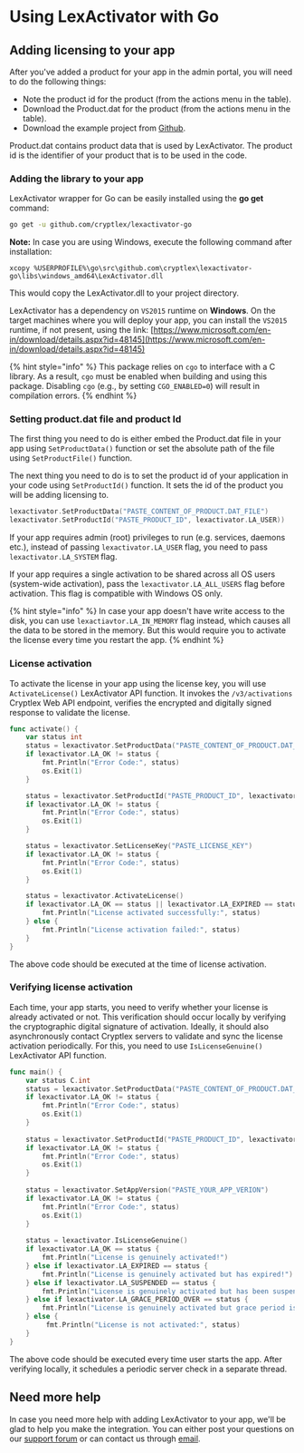 # Using LexActivator with Go

## Adding licensing to your app <a href="#adding-licensing-to-your-app" id="adding-licensing-to-your-app"></a>

After you've added a product for your app in the admin portal, you will need to do the following things:

* Note the product id for the product (from the actions menu in the table).
* Download the Product.dat for the product (from the actions menu in the table).
* Download the example project from [Github](https://github.com/cryptlex/lexactivator-go).

Product.dat contains product data that is used by LexActivator. The product id is the identifier of your product that is to be used in the code.

### Adding the library to your app <a href="#adding-library-to-your-app" id="adding-library-to-your-app"></a>

LexActivator wrapper for Go can be easily installed using the **go get** command:

```bash
go get -u github.com/cryptlex/lexactivator-go
```

**Note:** In case you are using Windows, execute the following command after installation:

```
xcopy %USERPROFILE%\go\src\github.com\cryptlex\lexactivator-go\libs\windows_amd64\LexActivator.dll
```

This would copy the LexActivator.dll to your project directory.

LexActivator has a dependency on `VS2015` runtime on **Windows**. On the target machines where you will deploy your app, you can install the `VS2015` runtime, if not present, using the link: [https://www.microsoft.com/en-in/download/details.aspx?id=48145](https://www.microsoft.com/en-in/download/details.aspx?id=48145)

{% hint style="info" %}
This package relies on `cgo` to interface with a C library. As a result, `cgo` must be enabled when building and using this package. Disabling `cgo` (e.g., by setting `CGO_ENABLED=0`) will result in compilation errors.
{% endhint %}

### Setting product.dat file and product Id <a href="#setting-product.dat-file-and-product-id" id="setting-product.dat-file-and-product-id"></a>

The first thing you need to do is either embed the Product.dat file in your app using `SetProductData()` function or set the absolute path of the file using `SetProductFile()` function.

The next thing you need to do is to set the product id of your application in your code using `SetProductId()` function. It sets the id of the product you will be adding licensing to.

```go
lexactivator.SetProductData("PASTE_CONTENT_OF_PRODUCT.DAT_FILE")
lexactivator.SetProductId("PASTE_PRODUCT_ID", lexactivator.LA_USER))
```

If your app requires admin (root) privileges to run (e.g. services, daemons etc.), instead of passing   `lexactivator.LA_USER` flag, you need to pass `lexactivator.LA_SYSTEM` flag.

If your app requires a single activation to be shared across all OS users (system-wide activation), pass the `lexactivator.LA_ALL_USERS` flag before activation. This flag is compatible with Windows OS only.

{% hint style="info" %}
In case your app doesn't have write access to the disk, you can use `lexactiavtor.LA_IN_MEMORY` flag instead, which causes all the data to be stored in the memory. But this would require you to activate the license every time you restart the app.
{% endhint %}

### License activation <a href="#license-activation" id="license-activation"></a>

To activate the license in your app using the license key, you will use `ActivateLicense()` LexActivator API function. It invokes the `/v3/activations` Cryptlex Web API endpoint, verifies the encrypted and digitally signed response to validate the license.

```go
func activate() {
	var status int
	status = lexactivator.SetProductData("PASTE_CONTENT_OF_PRODUCT.DAT_FILE")
	if lexactivator.LA_OK != status {
		fmt.Println("Error Code:", status)
		os.Exit(1)
	}

	status = lexactivator.SetProductId("PASTE_PRODUCT_ID", lexactivator.LA_USER)
	if lexactivator.LA_OK != status {
		fmt.Println("Error Code:", status)
		os.Exit(1)
	}

	status = lexactivator.SetLicenseKey("PASTE_LICENSE_KEY")
	if lexactivator.LA_OK != status {
		fmt.Println("Error Code:", status)
		os.Exit(1)
	}

	status = lexactivator.ActivateLicense()
	if lexactivator.LA_OK == status || lexactivator.LA_EXPIRED == status || lexactivator.LA_SUSPENDED == status {
		fmt.Println("License activated successfully:", status)
	} else {
		fmt.Println("License activation failed:", status)
	}
}
```

The above code should be executed at the time of license activation.

### Verifying license activation <a href="#verifying-license-activation" id="verifying-license-activation"></a>

Each time, your app starts, you need to verify whether your license is already activated or not. This verification should occur locally by verifying the cryptographic digital signature of activation. Ideally, it should also asynchronously contact Cryptlex servers to validate and sync the license activation periodically. For this, you need to use `IsLicenseGenuine()` LexActivator API function.

```go
func main() {
	var status C.int
	status = lexactivator.SetProductData("PASTE_CONTENT_OF_PRODUCT.DAT_FILE")
	if lexactivator.LA_OK != status {
		fmt.Println("Error Code:", status)
		os.Exit(1)
	}
	
	status = lexactivator.SetProductId("PASTE_PRODUCT_ID", lexactivator.LA_USER)
	if lexactivator.LA_OK != status {
		fmt.Println("Error Code:", status)
		os.Exit(1)
	}
	
	status = lexactivator.SetAppVersion("PASTE_YOUR_APP_VERION")
	if lexactivator.LA_OK != status {
		fmt.Println("Error Code:", status)
		os.Exit(1)
	}
	
	status = lexactivator.IsLicenseGenuine()
	if lexactivator.LA_OK == status {
		fmt.Println("License is genuinely activated!")
	} else if lexactivator.LA_EXPIRED == status {
		fmt.Println("License is genuinely activated but has expired!")
	} else if lexactivator.LA_SUSPENDED == status {
		fmt.Println("License is genuinely activated but has been suspended!")
	} else if lexactivator.LA_GRACE_PERIOD_OVER == status {
		fmt.Println("License is genuinely activated but grace period is over!")
	} else {
		 fmt.Println("License is not activated:", status)
	}
}
```

The above code should be executed every time user starts the app. After verifying locally, it schedules a periodic server check in a separate thread.

## Need more help <a href="#need-more-help" id="need-more-help"></a>

In case you need more help with adding LexActivator to your app, we'll be glad to help you make the integration. You can either post your questions on our [support forum](https://cryptlex.com/forums) or can contact us through [email](mailto:support@cryptlex.com?Subject=Using%20LexActivator).
